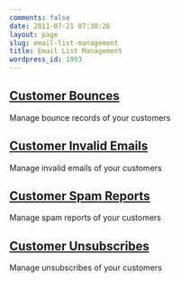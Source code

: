 ```yaml
---
comments: false
date: 2011-07-21 07:30:26
layout: page
slug: email-list-management
title: Email List Management
wordpress_id: 1993
---
```





## [Customer Bounces](http://docs.sendgrid.com/documentation/api/reseller-api/v2/email-list-management/customer-bounces/)




Manage bounce records of your customers





## [Customer Invalid Emails](http://docs.sendgrid.com/documentation/api/reseller-api/v2/email-list-management/customer-invalid-emails/ )




Manage invalid emails of your customers





## [Customer Spam Reports](http://docs.sendgrid.com/documentation/api/reseller-api/v2/email-list-management/customer-spam-reports/)




Manage spam reports of your customers





## [Customer Unsubscribes](http://docs.sendgrid.com/documentation/api/reseller-api/v2/email-list-management/customer-unsubscribes/)




Manage unsubscribes of your customers
